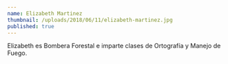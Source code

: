 ```yaml
---
name: Elizabeth Martinez
thumbnail: /uploads/2018/06/11/elizabeth-martinez.jpg
published: true
---
```


Elizabeth es Bombera Forestal e imparte clases de Ortografía y Manejo de Fuego.